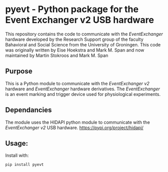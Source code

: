 # pyevt - Python package for the Event Exchanger v2 USB hardware
This repository contains the code to communicate with the *EventExchanger* hardware developed by the Research Support group of the faculty Bahavioral and Social Science from the University of Groningen. This code was originally written by Eise Hoekstra and Mark M. Span and now maintained by Martin Stokroos and Mark M. Span

## Purpose
This is a Python module to communicate with the *EventExchanger v2* hardware and *EventExchanger* hardware derivatives.
The *EventExchanger* is an event marking and trigger device used for physiological experiments.

## Dependancies
The module uses the HIDAPI python module to communicate with the *EventExchanger v2* USB hardware.
https://pypi.org/project/hidapi/

## Usage:
Install with:

`pip install pyevt`